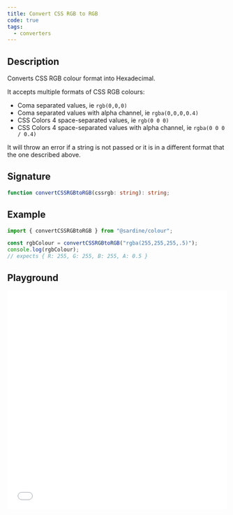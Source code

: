 ```yaml
---
title: Convert CSS RGB to RGB
code: true
tags:
  - converters
---
```


## Description

Converts CSS RGB colour format into Hexadecimal.

It accepts multiple formats of CSS RGB colours:

- Coma separated values, ie `rgb(0,0,0)`
- Coma separated values with alpha channel, ie `rgba(0,0,0,0.4)`
- CSS Colors 4 space-separated values, ie `rgb(0 0 0)`
- CSS Colors 4 space-separated values with alpha channel, ie `rgba(0 0 0 / 0.4)`

It will throw an error if a string is not passed or it is in a different format that the one described above.

## Signature

```typescript
function convertCSSRGBtoRGB(cssrgb: string): string;
```

## Example

```javascript
import { convertCSSRGBtoRGB } from "@sardine/colour";

const rgbColour = convertCSSRGBtoRGB("rgba(255,255,255,.5)");
console.log(rgbColour);
// expects { R: 255, G: 255, B: 255, A: 0.5 }
```

## Playground

<iframe src="/assets/playground/convertCSSRGBtoRGB.html" title="convertCSSRGBtoRGB" width="100%" height="500px" style="border:0; overflow:hidden;" sandbox="allow-scripts allow-same-origin"></iframe>
